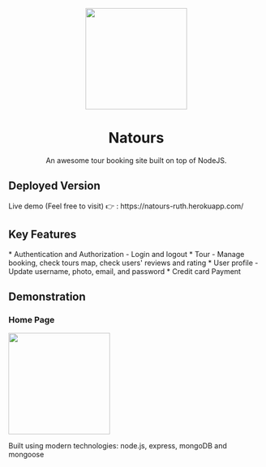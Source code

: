 

<p align="center">
  <img width="200" src="https://user-images.githubusercontent.com/57313608/169885398-7113fa56-fea1-4c11-bee0-0fe00d0a7a61.png" />
</p>
<h1 align="center">Natours</h1>
<p align="center">An awesome tour booking site built on top of NodeJS.</p>

<h2>Deployed Version</h2>
Live demo (Feel free to visit) 👉 : https://natours-ruth.herokuapp.com/

<h2>Key Features</h2>
* Authentication and Authorization
  - Login and logout
* Tour
  - Manage booking, check tours map, check users' reviews and rating
* User profile
  - Update username, photo, email, and password
* Credit card Payment

<h2>Demonstration</h2>
<h3>Home Page</h3>
<img width="200" src="https://user-images.githubusercontent.com/58518192/72606801-7ebe0680-3949-11ea-8e88-613f022a64e5.gif" />

Built using modern technologies: node.js, express, mongoDB and mongoose
